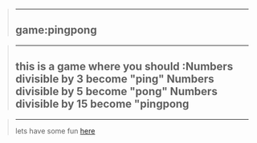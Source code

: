 >---
>game:pingpong
>---

>---
>this is a game where you should :Numbers divisible by 3 become "ping"
>Numbers divisible by 5 become "pong"
>Numbers divisible by 15 become "pingpong
>---

>---
>lets have some fun [here](https://markkariuki.github.io/pingpong/)

